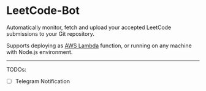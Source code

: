 # LeetCode-Bot

Automatically monitor, fetch and upload your accepted LeetCode submissions to your Git repository. 

Supports deploying as [AWS Lambda](https://aws.amazon.com/lambda) function, or running on any machine with Node.js environment.

---

TODOs:
- [ ] Telegram Notification
